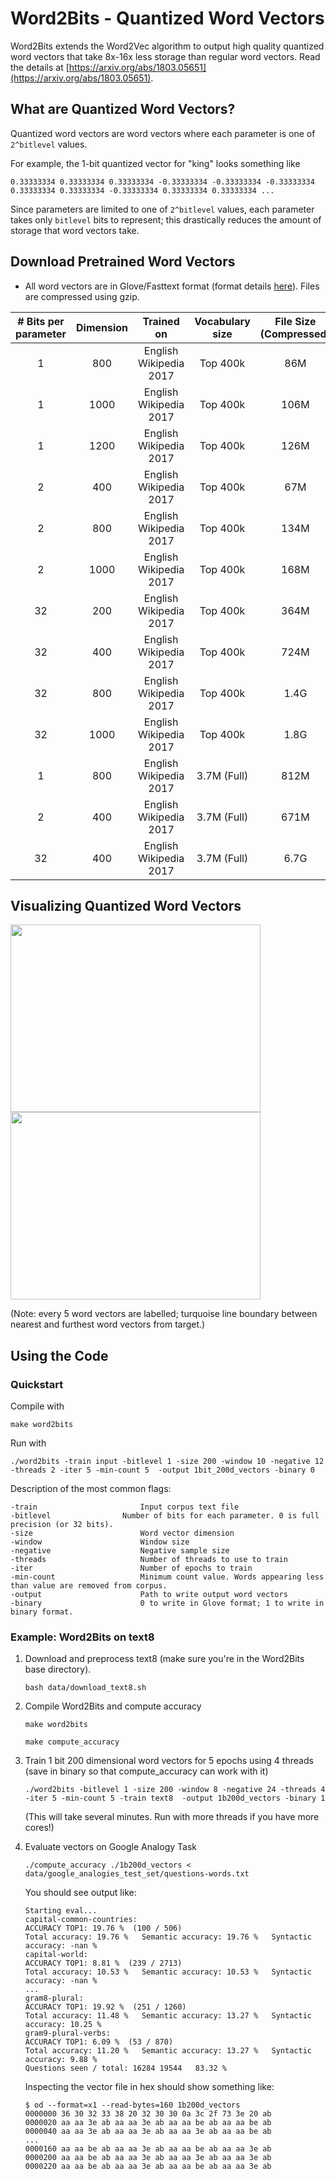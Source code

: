 # Word2Bits - Quantized Word Vectors

  Word2Bits extends the Word2Vec algorithm to output high quality
  quantized word vectors that take 8x-16x less storage than
  regular word vectors. Read the details at [https://arxiv.org/abs/1803.05651](https://arxiv.org/abs/1803.05651).

## What are Quantized Word Vectors?

  Quantized word vectors are word vectors where each parameter
  is one of `2^bitlevel` values.

  For example, the 1-bit quantized vector for "king" looks something
  like

  ```
  0.33333334 0.33333334 0.33333334 -0.33333334 -0.33333334 -0.33333334 0.33333334 0.33333334 -0.33333334 0.33333334 0.33333334 ...
  ```

  Since parameters are limited to one of `2^bitlevel` values, each parameter
  takes only `bitlevel` bits to represent; this drastically reduces
  the amount of storage that word vectors take.

## Download Pretrained Word Vectors

- All word vectors are in Glove/Fasttext format (format details [here](https://fasttext.cc/docs/en/english-vectors.html)). Files are compressed using gzip.

| # Bits per parameter        | Dimension     | Trained on             | Vocabulary size  | File Size (Compressed) | Download Link |
|:---------------------------:|:-------------:|:----------------------:|:----------------:|:----------------------:|:-------------:|
| 1                           | 800           | English Wikipedia 2017 | Top 400k         | 86M                    | [w2b_bitlevel1_size800_vocab400K.tar.gz](https://drive.google.com/open?id=107guTTy93J-y7UCO2ZA2spxRIFpoqhjh) |
| 1                           | 1000          | English Wikipedia 2017 | Top 400k         | 106M                   | [w2b_bitlevel1_size1000_vocab400K.tar.gz](https://drive.google.com/open?id=1boP7aFnABifVKRD9M-lxLqH-BM-C5-Z6) |
| 1                           | 1200          | English Wikipedia 2017 | Top 400k         | 126M                   | [w2b_bitlevel1_size1200_vocab400K.tar.gz](https://drive.google.com/open?id=1zmoHFd9KqsCvuvYqpMl0Si21wn9IHMq2) |
| 2                           | 400           | English Wikipedia 2017 | Top 400k         | 67M                    | [w2b_bitlevel2_size400_vocab400K.tar.gz](https://drive.google.com/open?id=1KHNDZW9dawwy9Ie73fdnMKAcGfadTI5J) |
| 2                           | 800           | English Wikipedia 2017 | Top 400k         | 134M                   | [w2b_bitlevel2_size800_vocab400K.tar.gz](https://drive.google.com/open?id=1l3G4tyI8mU7bGsMG0TTPiM4fucmniJaR) |
| 2                           | 1000          | English Wikipedia 2017 | Top 400k         | 168M                   | [w2b_bitlevel2_size1000_vocab400K.tar.gz](https://drive.google.com/open?id=1RX5z-jjpylAKTxpVazWqQmkDZ0XnumsB) |
| 32                          | 200           | English Wikipedia 2017 | Top 400k         | 364M                   | [w2b_bitlevel0_size200_vocab400K.tar.gz]() |
| 32                          | 400           | English Wikipedia 2017 | Top 400k         | 724M                   | [w2b_bitlevel0_size400_vocab400K.tar.gz]() |
| 32                          | 800           | English Wikipedia 2017 | Top 400k         | 1.4G                   | [w2b_bitlevel0_size800_vocab400K.tar.gz]() |
| 32                          | 1000          | English Wikipedia 2017 | Top 400k         | 1.8G                   | [w2b_bitlevel0_size1000_vocab400K.tar.gz]() |
| 1                           | 800           | English Wikipedia 2017 | 3.7M (Full)      | 812M                   | [w2b_bitlevel1_size800_vocab3.7M.tar.gz](https://drive.google.com/open?id=1fisO5pl3KbP5DEGqb3-b8RxOsbqzquZE) |
| 2                           | 400           | English Wikipedia 2017 | 3.7M (Full)      | 671M                   | [w2b_bitlevel2_size400_vocab3.7M.tar.gz](https://drive.google.com/open?id=139YwOxwhoIgKACXUJnfOdecxIueEkwf9) |
| 32                          | 400           | English Wikipedia 2017 | 3.7M (Full)      | 6.7G                   | [w2b_bitlevel0_size400_vocab3.7M.tar.gz]() |

## Visualizing Quantized Word Vectors

<img src="images/visualize_nearest_man.png?raw=true" width="400" height="300"/> <img src="images/visualize_nearest_science.png?raw=true" width="400" height="300"/>

(Note: every 5 word vectors are labelled; turquoise line boundary between nearest and furthest word vectors from target.)

## Using the Code

### Quickstart

Compile with
```
make word2bits
```

Run with
```
./word2bits -train input -bitlevel 1 -size 200 -window 10 -negative 12 -threads 2 -iter 5 -min-count 5  -output 1bit_200d_vectors -binary 0
```
Description of the most common flags:
```
-train                       Input corpus text file
-bitlevel          	     Number of bits for each parameter. 0 is full precision (or 32 bits).
-size                        Word vector dimension
-window                      Window size
-negative                    Negative sample size
-threads                     Number of threads to use to train
-iter                        Number of epochs to train
-min-count                   Minimum count value. Words appearing less than value are removed from corpus.
-output                      Path to write output word vectors
-binary                      0 to write in Glove format; 1 to write in binary format.
```

### Example: Word2Bits on text8

1. Download and preprocess text8 (make sure you're in the Word2Bits base directory).
   ```
   bash data/download_text8.sh
   ```

2. Compile Word2Bits and compute accuracy
   ```
   make word2bits
   ```
   ```
   make compute_accuracy
   ```

3. Train 1 bit 200 dimensional word vectors for 5 epochs using 4 threads (save in binary so that compute_accuracy can work with it)
   ```
   ./word2bits -bitlevel 1 -size 200 -window 8 -negative 24 -threads 4 -iter 5 -min-count 5 -train text8  -output 1b200d_vectors -binary 1
   ```

   (This will take several minutes. Run with more threads if you have more cores!)

4. Evaluate vectors on Google Analogy Task
   ```
   ./compute_accuracy ./1b200d_vectors < data/google_analogies_test_set/questions-words.txt
   ```

   You should see output like:
   ```
   Starting eval...
   capital-common-countries:
   ACCURACY TOP1: 19.76 %  (100 / 506)
   Total accuracy: 19.76 %   Semantic accuracy: 19.76 %   Syntactic accuracy: -nan %
   capital-world:
   ACCURACY TOP1: 8.81 %  (239 / 2713)
   Total accuracy: 10.53 %   Semantic accuracy: 10.53 %   Syntactic accuracy: -nan %
   ...
   gram8-plural:
   ACCURACY TOP1: 19.92 %  (251 / 1260)
   Total accuracy: 11.48 %   Semantic accuracy: 13.27 %   Syntactic accuracy: 10.25 %
   gram9-plural-verbs:
   ACCURACY TOP1: 6.09 %  (53 / 870)
   Total accuracy: 11.20 %   Semantic accuracy: 13.27 %   Syntactic accuracy: 9.88 %
   Questions seen / total: 16284 19544   83.32 %
   ```

   Inspecting the vector file in hex should show something like:
   ```
   $ od --format=x1 --read-bytes=160 1b200d_vectors
   0000000 36 30 32 33 38 20 32 30 30 0a 3c 2f 73 3e 20 ab
   0000020 aa aa 3e ab aa aa 3e ab aa aa be ab aa aa be ab
   0000040 aa aa 3e ab aa aa 3e ab aa aa 3e ab aa aa be ab
   ...
   0000160 aa aa be ab aa aa 3e ab aa aa be ab aa aa 3e ab
   0000200 aa aa be ab aa aa 3e ab aa aa 3e ab aa aa 3e ab
   0000220 aa aa be ab aa aa 3e ab aa aa be ab aa aa 3e ab
   ```
